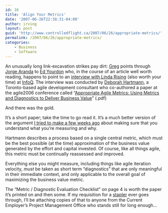 ```yaml
---
id: 16
title: 'Align Your Metrics'
date: '2007-06-26T22:38:31-04:00'
author: irving
layout: post
guid: 'http://www.controlledflight.ca/2007/06/26/appropriate-metrics/'
permalink: /2007/06/26/appropriate-metrics/
categories:
    - Business
    - Software
---
```


An unusually long link-excavation strikes pay dirt: [Greg](http://pyre.third-bit.com/blog/archives/1004.html) points through [Jorge Aranda](http://catenary.wordpress.com/2007/06/24/ed-yourdon-on-the-peopleware-panel/) to [Ed Yourdon](http://www.yourdonreport.com/index.php/2007/05/29/icse-peopleware-panel-session/) who, in the course of an article well worth reading, happens to point to an [interview with Linda Rising](http://www.infoq.com/interviews/linda-rising-agile-bonobos) (also worth your time) at [InfoQ](http://www.infoq.com/). The interview was conducted by [Deborah Hartmann](http://deborah.hartmann.net/), a Toronto-based agile development consultant who co-authored a paper at the agile2006 conference called “[Appropriate Agile Metrics: Using Metrics and Diagnostics to Deliver Business Value](http://www.berteigconsulting.com/AppropriateAgileMeasurement.pdf)” (.pdf)

And there was the gold.

It’s a short paper; take the time to go read it. It’s a much better version of the argument [I tried to make a few weeks ago](http://www.controlledflight.ca/2007/05/28/manage-or-measure/) about making sure that you understand what you’re measuring and why.

Hartmann describes a process based on a single central metric, which must be the best possible (at the time) approximation of the business value generated by the effort and capital invested. Of course, like all things agile, this metric must be continually reassessed and improved.

Everything else you might measure, including things like agile iteration velocity, *must* be taken as short term “diagnostics” that are only meaningful in their immediate context, and only applicable to the overall goal of maximizing the business value metric.

The “Metric / Diagnostic Evaluation Checklist” on page 4 is worth the paper it’s printed on and then some. If my requisition for a [stapler](http://www.controlledflight.ca/2007/06/17/testing-cheat-sheet/) ever goes through, I’ll be attaching copies of that to anyone from the Current Employer’s Project Management Office who stands still for long enough…